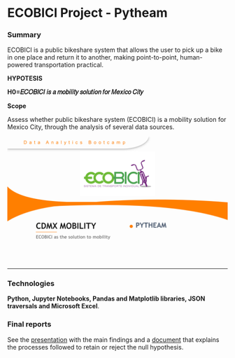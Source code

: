 # ECOBICI Project - Pytheam

### Summary

ECOBICI is a public bikeshare system that allows the user to pick up a bike in one place and return it to another, making point-to-point, human-powered transportation practical.

__HYPOTESIS__

__H0=𝐸𝐶𝑂𝐵𝐼𝐶𝐼 𝑖𝑠 𝑎 𝑚𝑜𝑏𝑖𝑙𝑖𝑡𝑦 𝑠𝑜𝑙𝑢𝑡𝑖𝑜𝑛 𝑓𝑜𝑟 𝑀𝑒𝑥𝑖𝑐𝑜 𝐶𝑖𝑡𝑦__

__Scope__

Assess whether public bikeshare system (ECOBICI) is a mobility solution for Mexico City, through the analysis of several data sources.

![slide](Docs/Project1_PYTHEAM.png)

---

### Technologies

__Python, Jupyter Notebooks, Pandas and Matplotlib libraries, JSON traversals and Microsoft Excel__.


### Final reports

See the [presentation](Docs/Project1_PYTHEAM.pdf) with the main findings and a [document](Docs/PyTheam_Project1_FinalDoc.pdf) 
that explains the processes followed to retain or reject the null hypothesis. 
